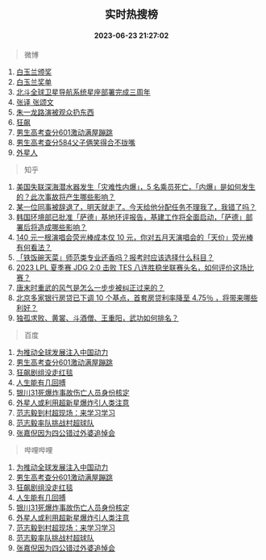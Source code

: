 <div align="center"><h2>实时热搜榜</h2><h4>2023-06-23 21:27:02</h4></div>

> 微博  

1. [白玉兰颁奖](https://s.weibo.com/weibo?q=%23%E7%99%BD%E7%8E%89%E5%85%B0%E9%A2%81%E5%A5%96%23&t=31&band_rank=1&Refer=top)<br />
2. [白玉兰奖单](https://s.weibo.com/weibo?q=%23%E7%99%BD%E7%8E%89%E5%85%B0%E5%A5%96%E5%8D%95%23&t=31&band_rank=2&Refer=top)<br />
3. [北斗全球卫星导航系统星座部署完成三周年](https://s.weibo.com/weibo?q=%23%E5%8C%97%E6%96%97%E5%85%A8%E7%90%83%E5%8D%AB%E6%98%9F%E5%AF%BC%E8%88%AA%E7%B3%BB%E7%BB%9F%E6%98%9F%E5%BA%A7%E9%83%A8%E7%BD%B2%E5%AE%8C%E6%88%90%E4%B8%89%E5%91%A8%E5%B9%B4%23&t=31&band_rank=3&Refer=top)<br />
4. [张译 张颂文](https://s.weibo.com/weibo?q=%E5%BC%A0%E8%AF%91%20%E5%BC%A0%E9%A2%82%E6%96%87&t=31&band_rank=4&Refer=top)<br />
5. [朱一龙路演被观众扔东西](https://s.weibo.com/weibo?q=%23%E6%9C%B1%E4%B8%80%E9%BE%99%E8%B7%AF%E6%BC%94%E8%A2%AB%E8%A7%82%E4%BC%97%E6%89%94%E4%B8%9C%E8%A5%BF%23&t=31&band_rank=5&Refer=top)<br />
6. [狂飙](https://s.weibo.com/weibo?q=%E7%8B%82%E9%A3%99&t=31&band_rank=6&Refer=top)<br />
7. [男生高考查分601激动满屋蹦跳](https://s.weibo.com/weibo?q=%23%E7%94%B7%E7%94%9F%E9%AB%98%E8%80%83%E6%9F%A5%E5%88%86601%E6%BF%80%E5%8A%A8%E6%BB%A1%E5%B1%8B%E8%B9%A6%E8%B7%B3%23&t=31&band_rank=7&Refer=top)<br />
8. [男生高考查分584父子俩笑得合不拢嘴](https://s.weibo.com/weibo?q=%23%E7%94%B7%E7%94%9F%E9%AB%98%E8%80%83%E6%9F%A5%E5%88%86584%E7%88%B6%E5%AD%90%E4%BF%A9%E7%AC%91%E5%BE%97%E5%90%88%E4%B8%8D%E6%8B%A2%E5%98%B4%23&t=31&band_rank=8&Refer=top)<br />
9. [外星人](https://s.weibo.com/weibo?q=%E5%A4%96%E6%98%9F%E4%BA%BA&t=31&band_rank=9&Refer=top)<br />

> 知乎  

1. [美国失联深海潜水器发生「灾难性内爆」，5 名乘员死亡，「内爆」是如何发生的？此次事故将产生哪些影响？](https://www.zhihu.com/question/608085455)<br />
2. [某一位同事被辞退了，明天就走了。今天给他分配任务不理我了，我错了吗？](https://www.zhihu.com/question/607636838)<br />
3. [韩国环境部已批准「萨德」基地环评报告，基建工作将全面启动，「萨德」部署后将造成哪些影响？](https://www.zhihu.com/question/608002674)<br />
4. [140 元一根演唱会荧光棒成本仅 10 元，你对五月天演唱会的「天价」荧光棒有何看法？](https://www.zhihu.com/question/607116754)<br />
5. [「铁饭碗天菜」师范类专业还香吗？报考时应该选择什么科目？](https://www.zhihu.com/theater/93379)<br />
6. [2023 LPL 夏季赛 JDG 2:0 击败 TES 八连胜稳坐联赛头名，如何评价这场比赛？](https://www.zhihu.com/question/608142653)<br />
7. [唐末时重武的风气是怎么一步步被纠正过来的？](https://www.zhihu.com/question/607040290)<br />
8. [北京多家银行房贷已下调 10 个基点，首套房贷利率降至 4.75％ ，将带来哪些利好？](https://www.zhihu.com/question/607787494)<br />
9. [独孤求败、黄裳、斗酒僧、王重阳，武功如何排名？](https://www.zhihu.com/question/606542017)<br />

> 百度  

1. [为推动全球发展注入中国动力](https://www.baidu.com/s?wd=%E4%B8%BA%E6%8E%A8%E5%8A%A8%E5%85%A8%E7%90%83%E5%8F%91%E5%B1%95%E6%B3%A8%E5%85%A5%E4%B8%AD%E5%9B%BD%E5%8A%A8%E5%8A%9B&sa=fyb_news&rsv_dl=fyb_news)<br />
2. [男生高考查分601激动满屋蹦跳](https://www.baidu.com/s?wd=%E7%94%B7%E7%94%9F%E9%AB%98%E8%80%83%E6%9F%A5%E5%88%86601%E6%BF%80%E5%8A%A8%E6%BB%A1%E5%B1%8B%E8%B9%A6%E8%B7%B3&sa=fyb_news&rsv_dl=fyb_news)<br />
3. [狂飙剧组没走红毯](https://www.baidu.com/s?wd=%E7%8B%82%E9%A3%99%E5%89%A7%E7%BB%84%E6%B2%A1%E8%B5%B0%E7%BA%A2%E6%AF%AF&sa=fyb_news&rsv_dl=fyb_news)<br />
4. [人生能有几回搏](https://www.baidu.com/s?wd=%E4%BA%BA%E7%94%9F%E8%83%BD%E6%9C%89%E5%87%A0%E5%9B%9E%E6%90%8F&sa=fyb_news&rsv_dl=fyb_news)<br />
5. [银川31死爆炸事故伤亡人员身份核定](https://www.baidu.com/s?wd=%E9%93%B6%E5%B7%9D31%E6%AD%BB%E7%88%86%E7%82%B8%E4%BA%8B%E6%95%85%E4%BC%A4%E4%BA%A1%E4%BA%BA%E5%91%98%E8%BA%AB%E4%BB%BD%E6%A0%B8%E5%AE%9A&sa=fyb_news&rsv_dl=fyb_news)<br />
6. [外星人或利用超新星爆炸引人类注意](https://www.baidu.com/s?wd=%E5%A4%96%E6%98%9F%E4%BA%BA%E6%88%96%E5%88%A9%E7%94%A8%E8%B6%85%E6%96%B0%E6%98%9F%E7%88%86%E7%82%B8%E5%BC%95%E4%BA%BA%E7%B1%BB%E6%B3%A8%E6%84%8F&sa=fyb_news&rsv_dl=fyb_news)<br />
7. [范志毅到村超现场：来学习学习](https://www.baidu.com/s?wd=%E8%8C%83%E5%BF%97%E6%AF%85%E5%88%B0%E6%9D%91%E8%B6%85%E7%8E%B0%E5%9C%BA%EF%BC%9A%E6%9D%A5%E5%AD%A6%E4%B9%A0%E5%AD%A6%E4%B9%A0&sa=fyb_news&rsv_dl=fyb_news)<br />
8. [范志毅率队挑战村超球队](https://www.baidu.com/s?wd=%E8%8C%83%E5%BF%97%E6%AF%85%E7%8E%87%E9%98%9F%E6%8C%91%E6%88%98%E6%9D%91%E8%B6%85%E7%90%83%E9%98%9F&sa=fyb_news&rsv_dl=fyb_news)<br />
9. [张嘉倪因为四公错过外婆追悼会](https://www.baidu.com/s?wd=%E5%BC%A0%E5%98%89%E5%80%AA%E5%9B%A0%E4%B8%BA%E5%9B%9B%E5%85%AC%E9%94%99%E8%BF%87%E5%A4%96%E5%A9%86%E8%BF%BD%E6%82%BC%E4%BC%9A&sa=fyb_news&rsv_dl=fyb_news)<br />

> 哔哩哔哩  

1. [为推动全球发展注入中国动力](https://www.baidu.com/s?wd=%E4%B8%BA%E6%8E%A8%E5%8A%A8%E5%85%A8%E7%90%83%E5%8F%91%E5%B1%95%E6%B3%A8%E5%85%A5%E4%B8%AD%E5%9B%BD%E5%8A%A8%E5%8A%9B&sa=fyb_news&rsv_dl=fyb_news)<br />
2. [男生高考查分601激动满屋蹦跳](https://www.baidu.com/s?wd=%E7%94%B7%E7%94%9F%E9%AB%98%E8%80%83%E6%9F%A5%E5%88%86601%E6%BF%80%E5%8A%A8%E6%BB%A1%E5%B1%8B%E8%B9%A6%E8%B7%B3&sa=fyb_news&rsv_dl=fyb_news)<br />
3. [狂飙剧组没走红毯](https://www.baidu.com/s?wd=%E7%8B%82%E9%A3%99%E5%89%A7%E7%BB%84%E6%B2%A1%E8%B5%B0%E7%BA%A2%E6%AF%AF&sa=fyb_news&rsv_dl=fyb_news)<br />
4. [人生能有几回搏](https://www.baidu.com/s?wd=%E4%BA%BA%E7%94%9F%E8%83%BD%E6%9C%89%E5%87%A0%E5%9B%9E%E6%90%8F&sa=fyb_news&rsv_dl=fyb_news)<br />
5. [银川31死爆炸事故伤亡人员身份核定](https://www.baidu.com/s?wd=%E9%93%B6%E5%B7%9D31%E6%AD%BB%E7%88%86%E7%82%B8%E4%BA%8B%E6%95%85%E4%BC%A4%E4%BA%A1%E4%BA%BA%E5%91%98%E8%BA%AB%E4%BB%BD%E6%A0%B8%E5%AE%9A&sa=fyb_news&rsv_dl=fyb_news)<br />
6. [外星人或利用超新星爆炸引人类注意](https://www.baidu.com/s?wd=%E5%A4%96%E6%98%9F%E4%BA%BA%E6%88%96%E5%88%A9%E7%94%A8%E8%B6%85%E6%96%B0%E6%98%9F%E7%88%86%E7%82%B8%E5%BC%95%E4%BA%BA%E7%B1%BB%E6%B3%A8%E6%84%8F&sa=fyb_news&rsv_dl=fyb_news)<br />
7. [范志毅到村超现场：来学习学习](https://www.baidu.com/s?wd=%E8%8C%83%E5%BF%97%E6%AF%85%E5%88%B0%E6%9D%91%E8%B6%85%E7%8E%B0%E5%9C%BA%EF%BC%9A%E6%9D%A5%E5%AD%A6%E4%B9%A0%E5%AD%A6%E4%B9%A0&sa=fyb_news&rsv_dl=fyb_news)<br />
8. [范志毅率队挑战村超球队](https://www.baidu.com/s?wd=%E8%8C%83%E5%BF%97%E6%AF%85%E7%8E%87%E9%98%9F%E6%8C%91%E6%88%98%E6%9D%91%E8%B6%85%E7%90%83%E9%98%9F&sa=fyb_news&rsv_dl=fyb_news)<br />
9. [张嘉倪因为四公错过外婆追悼会](https://www.baidu.com/s?wd=%E5%BC%A0%E5%98%89%E5%80%AA%E5%9B%A0%E4%B8%BA%E5%9B%9B%E5%85%AC%E9%94%99%E8%BF%87%E5%A4%96%E5%A9%86%E8%BF%BD%E6%82%BC%E4%BC%9A&sa=fyb_news&rsv_dl=fyb_news)<br />
